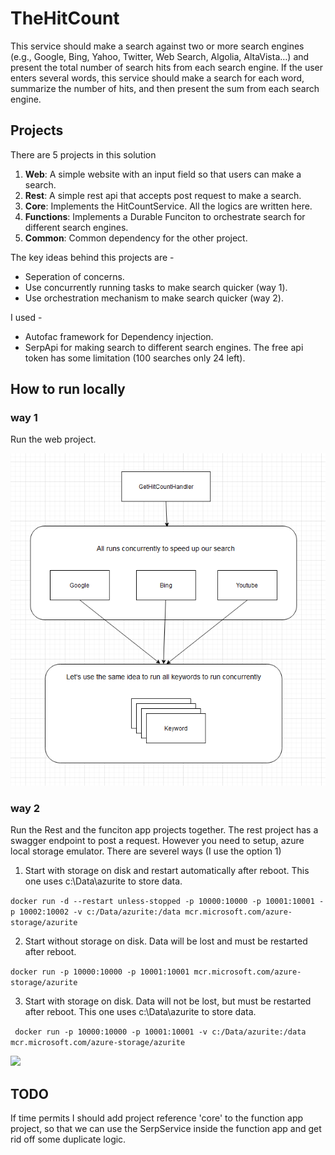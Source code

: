 # TheHitCount
This service should make a search against two or more search engines (e.g., Google, Bing, Yahoo, Twitter, Web Search, Algolia, AltaVista…) and present the total number of search hits from each search engine. If the user enters several words, this service should make a search for each word, summarize the number of hits, and then present the sum from each search engine.

## Projects
There are 5 projects in this solution

1. **Web**: A simple website with an input field so that users can make a search.
2. **Rest**: A simple rest api that accepts post request to make a search.
3. **Core**: Implements the HitCountService. All the logics are written here.
4. **Functions**: Implements a Durable Funciton to orchestrate search for different search engines.
5. **Common**: Common dependency for the other project.

The key ideas behind this projects are -
* Seperation of concerns.
* Use concurrently running tasks to make search quicker (way 1).
* Use orchestration mechanism to make search quicker (way 2).

I used -
* Autofac framework for Dependency injection.
* SerpApi for making search to different search engines. The free api token has some limitation (100 searches only 24 left).


## How to run locally
### way 1
Run the web project. 

<img src="hitcount.png" />

### way 2
Run the Rest and the funciton app projects together. The rest project has a swagger endpoint to post a request. However you need to setup, azure local storage emulator. There are severel ways (I use the option 1)

1. Start with storage on disk and restart automatically after reboot. This one uses c:\Data\azurite to store data.

``` docker run -d --restart unless-stopped -p 10000:10000 -p 10001:10001 -p 10002:10002 -v c:/Data/azurite:/data mcr.microsoft.com/azure-storage/azurite ```

2. Start without storage on disk. Data will be lost and must be restarted after reboot.

``` docker run -p 10000:10000 -p 10001:10001 mcr.microsoft.com/azure-storage/azurite ```

3. Start with storage on disk. Data will not be lost, but must be restarted after reboot. This one uses c:\Data\azurite to store data.

```  docker run -p 10000:10000 -p 10001:10001 -v c:/Data/azurite:/data mcr.microsoft.com/azure-storage/azurite ``` 

<img src="function.png" />

## TODO
If time permits I should add project reference 'core' to the function app project, so that we can use the SerpService inside the function app and get rid off some duplicate logic. 


